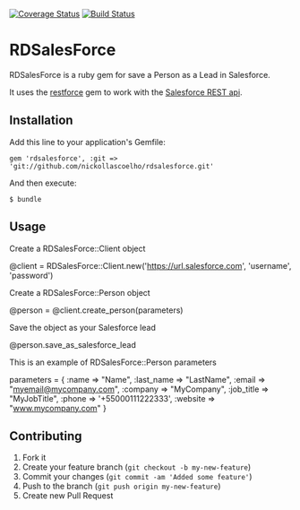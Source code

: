[![Coverage Status](https://coveralls.io/repos/nickollascoelho/rdsalesforce/badge.png?branch=master)](https://coveralls.io/r/nickollascoelho/rdsalesforce?branch=master)
[![Build Status](https://travis-ci.org/nickollascoelho/rdsalesforce.png?branch=master)](https://travis-ci.org/nickollascoelho/rdsalesforce)

# RDSalesForce

RDSalesForce is a ruby gem for save a Person as a Lead in Salesforce.

It uses the [restforce](https://github.com/ejholmes/restforce) gem to work with the [Salesforce REST api](http://www.salesforce.com/us/developer/docs/api_rest/index.htm).

## Installation

Add this line to your application's Gemfile:

    gem 'rdsalesforce', :git => 'git://github.com/nickollascoelho/rdsalesforce.git'

And then execute:

    $ bundle

## Usage

Create a RDSalesForce::Client object
  
  @client = RDSalesForce::Client.new('https://url.salesforce.com', 'username', 'password')

Create a RDSalesForce::Person object
  
  @person = @client.create_person(parameters)

Save the object as your Salesforce lead

  @person.save_as_salesforce_lead

This is an example of RDSalesForce::Person parameters 

  parameters = { 
     :name => "Name",
     :last_name => "LastName",
     :email => "myemail@mycompany.com",
     :company => "MyCompany",
     :job_title => "MyJobTitle",
     :phone => '+55000111222333',
     :website => "www.mycompany.com"
  } 


## Contributing

1. Fork it
2. Create your feature branch (`git checkout -b my-new-feature`)
3. Commit your changes (`git commit -am 'Added some feature'`)
4. Push to the branch (`git push origin my-new-feature`)
5. Create new Pull Request
